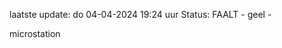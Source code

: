 laatste update: 
do 04-04-2024 19:24   uur 
Status: FAALT - geel - 
<div class="service Y">microstation</div>